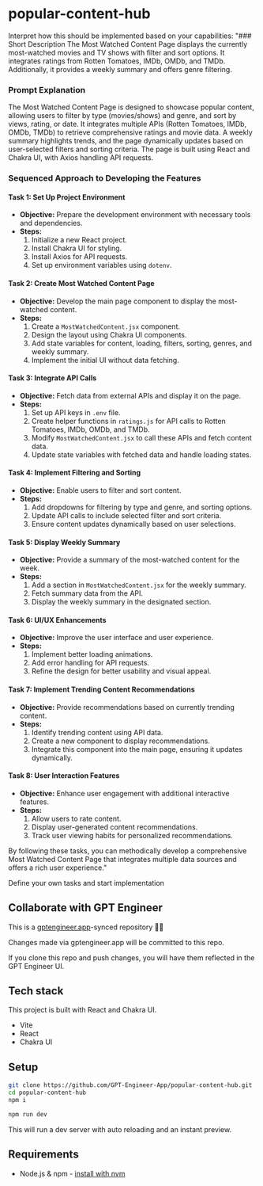 # popular-content-hub

Interpret how this should be implemented based on your capabilities: "### Short Description
The Most Watched Content Page displays the currently most-watched movies and TV shows with filter and sort options. It integrates ratings from Rotten Tomatoes, IMDb, OMDb, and TMDb. Additionally, it provides a weekly summary and offers genre filtering.

### Prompt Explanation
The Most Watched Content Page is designed to showcase popular content, allowing users to filter by type (movies/shows) and genre, and sort by views, rating, or date. It integrates multiple APIs (Rotten Tomatoes, IMDb, OMDb, TMDb) to retrieve comprehensive ratings and movie data. A weekly summary highlights trends, and the page dynamically updates based on user-selected filters and sorting criteria. The page is built using React and Chakra UI, with Axios handling API requests.

### Sequenced Approach to Developing the Features

#### Task 1: Set Up Project Environment
- **Objective:** Prepare the development environment with necessary tools and dependencies.
- **Steps:**
  1. Initialize a new React project.
  2. Install Chakra UI for styling.
  3. Install Axios for API requests.
  4. Set up environment variables using `dotenv`.

#### Task 2: Create Most Watched Content Page
- **Objective:** Develop the main page component to display the most-watched content.
- **Steps:**
  1. Create a `MostWatchedContent.jsx` component.
  2. Design the layout using Chakra UI components.
  3. Add state variables for content, loading, filters, sorting, genres, and weekly summary.
  4. Implement the initial UI without data fetching.

#### Task 3: Integrate API Calls
- **Objective:** Fetch data from external APIs and display it on the page.
- **Steps:**
  1. Set up API keys in `.env` file.
  2. Create helper functions in `ratings.js` for API calls to Rotten Tomatoes, IMDb, OMDb, and TMDb.
  3. Modify `MostWatchedContent.jsx` to call these APIs and fetch content data.
  4. Update state variables with fetched data and handle loading states.

#### Task 4: Implement Filtering and Sorting
- **Objective:** Enable users to filter and sort content.
- **Steps:**
  1. Add dropdowns for filtering by type and genre, and sorting options.
  2. Update API calls to include selected filter and sort criteria.
  3. Ensure content updates dynamically based on user selections.

#### Task 5: Display Weekly Summary
- **Objective:** Provide a summary of the most-watched content for the week.
- **Steps:**
  1. Add a section in `MostWatchedContent.jsx` for the weekly summary.
  2. Fetch summary data from the API.
  3. Display the weekly summary in the designated section.

#### Task 6: UI/UX Enhancements
- **Objective:** Improve the user interface and user experience.
- **Steps:**
  1. Implement better loading animations.
  2. Add error handling for API requests.
  3. Refine the design for better usability and visual appeal.

#### Task 7: Implement Trending Content Recommendations
- **Objective:** Provide recommendations based on currently trending content.
- **Steps:**
  1. Identify trending content using API data.
  2. Create a new component to display recommendations.
  3. Integrate this component into the main page, ensuring it updates dynamically.

#### Task 8: User Interaction Features
- **Objective:** Enhance user engagement with additional interactive features.
- **Steps:**
  1. Allow users to rate content.
  2. Display user-generated content recommendations.
  3. Track user viewing habits for personalized recommendations.

By following these tasks, you can methodically develop a comprehensive Most Watched Content Page that integrates multiple data sources and offers a rich user experience."


Define your own tasks and start implementation

## Collaborate with GPT Engineer

This is a [gptengineer.app](https://gptengineer.app)-synced repository 🌟🤖

Changes made via gptengineer.app will be committed to this repo.

If you clone this repo and push changes, you will have them reflected in the GPT Engineer UI.

## Tech stack

This project is built with React and Chakra UI.

- Vite
- React
- Chakra UI

## Setup

```sh
git clone https://github.com/GPT-Engineer-App/popular-content-hub.git
cd popular-content-hub
npm i
```

```sh
npm run dev
```

This will run a dev server with auto reloading and an instant preview.

## Requirements

- Node.js & npm - [install with nvm](https://github.com/nvm-sh/nvm#installing-and-updating)
